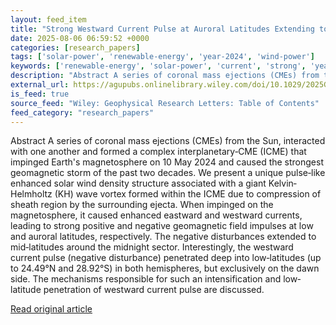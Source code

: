 ```yaml
---
layout: feed_item
title: "Strong Westward Current Pulse at Auroral Latitudes Extending to Dawn‐Side Low‐Latitudes Due To Enhanced Density Within Kelvin‐Helmholtz Wave Vortex in Solar Wind"
date: 2025-08-06 06:59:52 +0000
categories: [research_papers]
tags: ['solar-power', 'renewable-energy', 'year-2024', 'wind-power']
keywords: ['renewable-energy', 'solar-power', 'current', 'strong', 'year-2024', 'westward', 'wind-power']
description: "Abstract A series of coronal mass ejections (CMEs) from the Sun, interacted with one another and formed a complex interplanetary‐CME (ICME) that impinged Ear..."
external_url: https://agupubs.onlinelibrary.wiley.com/doi/10.1029/2025GL117032?af=R
is_feed: true
source_feed: "Wiley: Geophysical Research Letters: Table of Contents"
feed_category: "research_papers"
---
```


Abstract A series of coronal mass ejections (CMEs) from the Sun, interacted with one another and formed a complex interplanetary‐CME (ICME) that impinged Earth's magnetosphere on 10 May 2024 and caused the strongest geomagnetic storm of the past two decades. We present a unique pulse‐like enhanced solar wind density structure associated with a giant Kelvin‐Helmholtz (KH) wave vortex formed within the ICME due to compression of sheath region by the surrounding ejecta. When impinged on the magnetosphere, it caused enhanced eastward and westward currents, leading to strong positive and negative geomagnetic field impulses at low and auroral latitudes, respectively. The negative disturbances extended to mid‐latitudes around the midnight sector. Interestingly, the westward current pulse (negative disturbance) penetrated deep into low‐latitudes (up to 24.49°N and 28.92°S) in both hemispheres, but exclusively on the dawn side. The mechanisms responsible for such an intensification and low‐latitude penetration of westward current pulse are discussed.

[Read original article](https://agupubs.onlinelibrary.wiley.com/doi/10.1029/2025GL117032?af=R)
